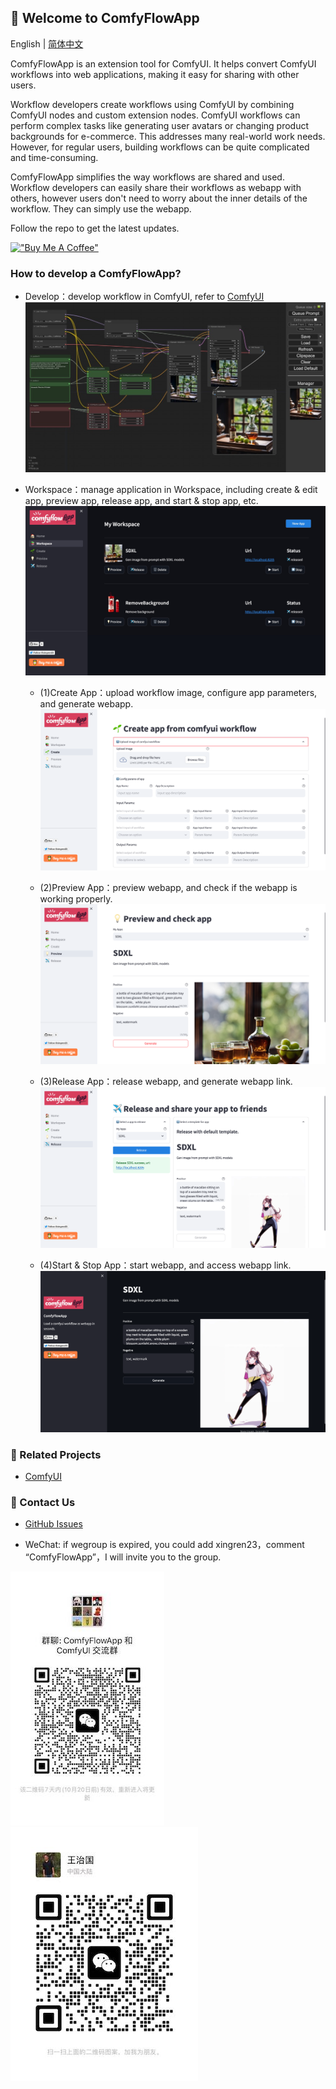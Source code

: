 
## 📌 Welcome to ComfyFlowApp

English | [简体中文](./README_zh-CN.md)

ComfyFlowApp is an extension tool for ComfyUI. It helps convert ComfyUI workflows into web applications, making it easy for sharing with other users.

Workflow developers create workflows using ComfyUI by combining ComfyUI nodes and custom extension nodes. ComfyUI workflows can perform complex tasks like generating user avatars or changing product backgrounds for e-commerce. This addresses many real-world work needs. However, for regular users, building workflows can be quite complicated and time-consuming. 
                        
ComfyFlowApp simplifies the way workflows are shared and used. Workflow developers can easily share their workflows as webapp with others, however users don't need to worry about the inner details of the workflow. They can simply use the webapp.


Follow the repo to get the latest updates.

[!["Buy Me A Coffee"](https://www.buymeacoffee.com/assets/img/custom_images/orange_img.png)](https://www.buymeacoffee.com/comfyflow)
                        
### How to develop a ComfyFlowApp?

- Develop：develop workflow in ComfyUI, refer to [ComfyUI](https://github.com/comfyanonymous/ComfyUI)
![图1](docs/images/comfy-workflow.png)

- Workspace：manage application in Workspace, including create & edit app, preview app, release app, and start & stop app, etc.
![图2](docs/images/comfy-workspace.png)

    - (1)Create App：upload workflow image, configure app parameters, and generate webapp.
![图3](docs/images/comfy-upload-app.png)

    - (2)Preview App：preview webapp, and check if the webapp is working properly.
![图4](docs/images/comfy-preview-app.png)

    - (3)Release App：release webapp, and generate webapp link.
![图5](docs/images/comfy-release-app.png)

    - (4)Start & Stop App：start webapp, and access webapp link.
![图6](docs/images/comfy-app.png)
       
### 📌 Related Projects
- [ComfyUI](https://github.com/comfyanonymous/ComfyUI)

### 📌 Contact Us
- [GitHub Issues](https://github.com/xingren23/ComfyWorkflowApp/issues)

- WeChat: if wegroup is expired, you could add xingren23，comment “ComfyFlowApp”，I will invite you to the group.

![alt-text-1](docs/images/WechatGroup.jpg "title-1") ![alt-text-2](docs/images/wechat-xingren23.jpg "title-2")